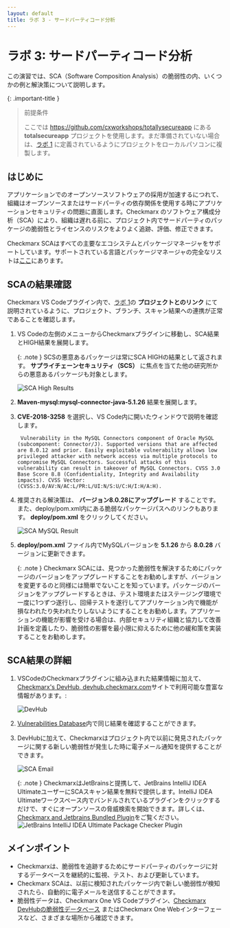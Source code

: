 ```yaml
---
layout: default
title: ラボ 3 - サードパーティコード分析
---
```


# ラボ 3: サードパーティコード分析
この演習では、SCA（Software Composition Analysis）の脆弱性の内、いくつかの例と解決策について説明します。

{: .important-title }
> 前提条件
>
> ここでは https://github.com/cxworkshops/totallysecureapp にある __totalsecureapp__ プロジェクトを使用します。まだ準備されていない場合は、[ラボ 1](../lab1_setup/) に定義されているようにプロジェクトをローカルパソコンに複製します。

## はじめに

アプリケーションでのオープンソースソフトウェアの採用が加速するにつれて、組織はオープンソースまたはサードパーティの依存関係を使用する時にアプリケーションセキュリティの問題に直面します。Checkmarx のソフトウェア構成分析（SCA）により、組織は遅れる前に、プロジェクト内でサードパーティのパッケージの脆弱性とライセンスのリスクをよりよく追跡、評価、修正できます。

Checkmarx SCAはすべての主要なエコシステムとパッケージマネージャをサポートしています。サポートされている言語とパッケージマネージャの完全なリストは[ここ](https://checkmarx.com/resource/documents/en/34965-117822-supported-languages-and-package-managers.html)にあります。


## SCAの結果確認

Checkmarx VS Codeプラグイン内で、[ラボ 1](../lab1_setup/)の __プロジェクトとのリンク__ にて説明されているように、プロジェクト、ブランチ、スキャン結果への連携が正常であることを確認します。

1. VS Codeの左側のメニューからCheckmarxプラグインに移動し、SCA結果とHIGH結果を展開します。

    {: .note }
    SCSの悪意あるパッケージは常にSCA HIGHの結果として返されます。 __サプライチェーンセキュリティ（SCS）__ に焦点を当てた他の研究所からの悪意あるパッケージも対象とします。

    ![SCA High Results](./assets/images/sca_high_results.png "SCA High Results")

2. __Maven-mysql:mysql-connector-java-5.1.26__ 結果を展開します。

3. __CVE-2018-3258__ を選択し、VS Code内に開いたウィンドウで説明を確認します。

        Vulnerability in the MySQL Connectors component of Oracle MySQL (subcomponent: Connector/J). Supported versions that are affected are 8.0.12 and prior. Easily exploitable vulnerability allows low privileged attacker with network access via multiple protocols to compromise MySQL Connectors. Successful attacks of this vulnerability can result in takeover of MySQL Connectors. CVSS 3.0 Base Score 8.8 (Confidentiality, Integrity and Availability impacts). CVSS Vector: (CVSS:3.0/AV:N/AC:L/PR:L/UI:N/S:U/C:H/I:H/A:H).

4. 推奨される解決策は、 __バージョン8.0.28にアップグレード__ することです。また、deploy/pom.xml内にある脆弱なパッケージパスへのリンクもあります。 __deploy/pom.xml__ をクリックしてください。

    ![SCA MySQL Result](./assets/images/sca_mysql_result.png "SCA MySQL Result")

5. __deploy/pom.xml__ ファイル内でMySQLバージョンを __5.1.26__ から __8.0.28__ バージョンに更新できます。

    {: .note }
    Checkmarx SCAには、見つかった脆弱性を解決するためにパッケージのバージョンをアップグレードすることをお勧めしますが、バージョンを変更するのと同様には簡単でないことを知っています。パッケージのバージョンをアップグレードするときは、テスト環境またはステージング環境で一度に1つずつ遂行し、回帰テストを遂行してアプリケーション内で機能が損なわれたり失われたりしないようにすることをお勧めします。アプリケーションの機能が影響を受ける場合は、内部セキュリティ組織と協力して改善計画を定義したり、脆弱性の影響を最小限に抑えるために他の緩和策を実装することをお勧めします。

## SCA結果の詳細

1. VSCodeのCheckmarxプラグインに組み込まれた結果情報に加えて、[Checkmarx's DevHub, devhub.checkmarx.com](https://devhub.checkmarx.com)サイトで利用可能な豊富な情報があります。:

    ![DevHub](./assets/images/devhub.png "DevHub")

2. [Vulnerabilities Database](https://devhub.checkmarx.com/cve-details/CVE-2018-3258/)内で同じ結果を確認することができます。

3. DevHubに加えて、Checkmarxはプロジェクト内で以前に発見されたパッケージに関する新しい脆弱性が発生した時に電子メール通知を提供することができます。

    ![SCA Email](./assets/images/sca_email.png "SCA Email")

    {: .note }
   CheckmarxはJetBrainsと提携して、JetBrains IntelliJ IDEA UltimateユーザーにSCAスキャン結果を無料で提供します。IntelliJ IDEA Ultimateワークスペース内でバンドルされているプラ​​グインをクリックするだけで、すぐにオープンソースの脅威検索を開始できます。詳しくは、[Checkmarx and Jetbrains Bundled Plugin](https://checkmarx.com/why-checkmarx/checkmarx-and-jetbrains/)をご覧ください。
        ![JetBrains IntelliJ IDEA Ultimate Package Checker Plugin](./assets/images/JetBrains_plugin.png "JetBrains IntelliJ IDEA Ultimate Plugin")


## メインポイント


- Checkmarxは、脆弱性を追跡するためにサードパーティのパッケージに対するデータベースを継続的に監視、テスト、および更新しています。
- Checkmarx SCAは、以前に検知されたパッケージ内で新しい脆弱性が検知されたら、自動的に電子メールを送信することができます。
- 脆弱性データは、Checkmarx One VS Codeプラグイン、[Checkmarx DevHubの脆弱性データベース](https://devhub.checkmarx.com/advisories/) またはCheckmarx One Webインターフェースなど、さまざまな場所から確認できます。